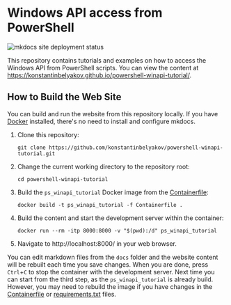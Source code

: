 # Windows API access from PowerShell

![mkdocs site deployment status](https://github.com/konstantinbelyakov/powershell-winapi-tutorial/actions/workflows/mkdocs.yml/badge.svg)

This repository contains tutorials and examples on how to access the Windows API from PowerShell scripts. You can view the content at https://konstantinbelyakov.github.io/powershell-winapi-tutorial/.

## How to Build the Web Site

You can build and run the website from this repository locally. If you have [Docker](https://www.docker.com/) installed, there's no need to install and configure mkdocs.

1. Clone this repository:

   ```cli
   git clone https://github.com/konstantinbelyakov/powershell-winapi-tutorial.git
   ```

2. Change the current working directory to the repository root:

   ```cli
   cd powershell-winapi-tutorial
   ```

3. Build the `ps_winapi_tutorial` Docker image from the [Containerfile](./Containerfile):

   ```cli
   docker build -t ps_winapi_tutorial -f Containerfile .
   ```

4. Build the content and start the development server within the container:

   ```cli
   docker run --rm -itp 8000:8000 -v "$(pwd):/d" ps_winapi_tutorial
   ```

5. Navigate to http://localhost:8000/ in your web browser.

You can edit markdown files from the `docs` folder and the website content will be rebuilt each time you save changes. When you are done, press `Ctrl`+`C` to stop the container with the development server. Next time  you can start from the third step, as the `ps_winapi_tutorial` is already build. However, you may need to rebuild the image if you have changes in the [Containerfile](./Containerfile) or [requirements.txt](./requirements.txt) files.
